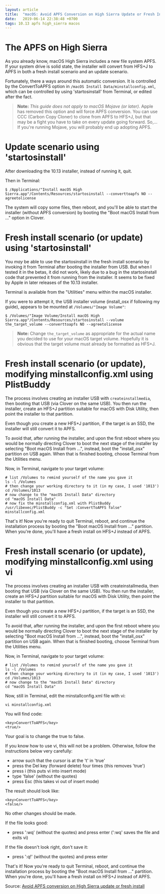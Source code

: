 ```yaml
---
layout: article
title:  "macOS: Avoid APFS Conversion on High Sierra Update or Fresh Install"
date:   2019-06-14 22:38:48 +0700
tags: 10.13 apfs high_sierra macos
---
```


# The APFS on High Sierra

As you already know, macOS High Sierra includes a new file system APFS. If your system drive is solid state, the installer will convert from HFS+J to APFS in both a fresh install scenario and an update scenario.

Fortunately, there a ways around this automatic conversion. It is controlled by the ConvertToAPFS option in `/macOS Install Data/minstallconfig.xml`, which can be controlled by using 'startosinstall' from Terminal, or edited after the fact.

> **Note:** _This guide does not apply to macOS Mojave (or later)._ Apple has removed this option and will force APFS conversion. You can use CCC (Carbon Copy Cloner) to clone from APFS to HFS+J, but that may be a fight you have to take on every update going forward. So,... If you're running Mojave, you will probably end up adopting APFS.

# Update scenario using 'startosinstall'

After downloading the 10.13 installer, instead of running it, quit.

Then in Terminal:

```
$ /Applications/"Install macOS High Sierra.app"/Contents/Resources/startosinstall --converttoapfs NO --agreetolicense
```

The system will copy some files, then reboot, and you'll be able to start the installer (without APFS conversion) by booting the "Boot macOS Install from ..." option in Clover.

# Fresh install scenario (or update) using 'startosinstall'

You _may_ be able to use the startosinstall in the fresh install scenario by invoking it from Terminal after booting the installer from USB. But when I tested it in the betas, it did not work, likely due to a bug in the startosinstall code that prevented it from running from the installer. It seems to be fixed by Apple in later releases of the 10.13 installer.

Terminal is available from the "Utilities" menu within the macOS installer.

If you were to attempt it, the USB installer volume (install_osx if following my guide), appears to be mounted at `/Volumes/"Image Volume"`:

```
$ /Volumes/"Image Volume/Install macOS High Sierra.app"/Contents/Resources/startosinstall --volume the_target_volume --converttoapfs NO --agreetolicense
```

> **Note:** Change `the_target_volume` as appropriate for the actual name you decided to use for your macOS target volume. Hopefully it is obvious that the target volume must already be formatted as HFS+J.

# Fresh install scenario (or update), modifying minstallconfig.xml using PlistBuddy

The process involves creating an installer USB with `createinstallmedia`, then booting that USB (via Clover on the same USB). You then run the installer, create an HFS+J partition suitable for macOS with Disk Utility, then point the installer to that partition.

Even though you create a new HFS+J partition, if the target is an SSD, the installer will still convert it to APFS.

To avoid that, after running the installer, and upon the first reboot where you would be normally directing Clover to boot the next stage of the installer by selecting "Boot macOS Install from ...", instead, boot the "install_osx" partition on USB again. When that is finished booting, choose Terminal from the Utilities menu.

Now, in Terminal, navigate to your target volume:

```
# list /Volumes to remind yourself of the name you gave it
ls -l /Volumes
# then change your working directory to it (in my case, I used '1013')
cd /Volumes/1013
# now change to the "macOS Install Data" directory
cd "macOS Install Data"
# now fix the minstallconfig.xml with PlistBuddy
/usr/libexec/PlistBuddy -c "Set :ConvertToAPFS false" minstallconfig.xml
```

That's it! Now you're ready to quit Terminal, reboot, and continue the installation process by booting the "Boot macOS Install from ..." partition. When you're done, you'll have a fresh install on HFS+J instead of APFS.

# Fresh install scenario (or update), modifying minstallconfig.xml using vi

The process involves creating an installer USB with createinstallmedia, then booting that USB (via Clover on the same USB). You then run the installer, create an HFS+J partition suitable for macOS with Disk Utility, then point the installer to that partition.

Even though you create a new HFS+J partition, if the target is an SSD, the installer will still convert it to APFS.

To avoid that, after running the installer, and upon the first reboot where you would be normally directing Clover to boot the next stage of the installer by selecting "Boot macOS Install from ...", instead, boot the "install_osx" partition on USB again. When that is finished booting, choose Terminal from the Utilities menu.

Now, in Terminal, navigate to your target volume:

```
# list /Volumes to remind yourself of the name you gave it
ls -l /Volumes
# then change your working directory to it (in my case, I used '1013')
cd /Volumes/1013
# now change to the "macOS Install Data" directory
cd "macOS Install Data"
```

Now, still in Terminal, edit the minstallconfig.xml file with vi:

```
vi minstallconfig.xml
```

You will find code:

```
<key>ConvertToAPFS</key>
<true/>
```

Your goal is to change the true to false.

If you know how to use vi, this will not be a problem. Otherwise, follow the instructions below very carefully:
- arrow such that the cursor is at the 't' in 'true'
- press the Del key (forward delete) four times (this removes 'true')
- press i (this puts vi into insert mode)
- type 'false' (without the quotes)
- press Esc (this takes vi out of insert mode)

The result should look like:

```
<key>ConvertToAPFS</key>
<false/>
```

No other changes should be made.

If the file looks good:
- press ':wq' (without the quotes) and press enter (':wq' saves the file and exits vi)

If the file doesn't look right, don't save it:
- press ':q!' (without the quotes) and press enter

That's it! Now you're ready to quit Terminal, reboot, and continue the installation process by booting the "Boot macOS Install from ..." partition. When you're done, you'll have a fresh install on HFS+J instead of APFS.

Source: [Avoid APFS conversion on High Sierra update or fresh install](https://www.tonymacx86.com/threads/guide-avoid-apfs-conversion-on-high-sierra-update-or-fresh-install.232855/)
